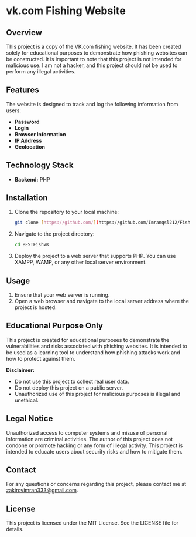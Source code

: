 # vk.com Fishing Website

## Overview

This project is a copy of the VK.com fishing website. It has been created solely for educational purposes to demonstrate how phishing websites can be constructed. It is important to note that this project is not intended for malicious use. I am not a hacker, and this project should not be used to perform any illegal activities.

## Features

The website is designed to track and log the following information from users:

- **Password**
- **Login**
- **Browser Information**
- **IP Address**
- **Geolocation**

## Technology Stack

- **Backend:** PHP

## Installation

1. Clone the repository to your local machine:
    ```bash
    git clone [https://github.com/](https://github.com/Imranqsl212/FishingVK)
    ```
2. Navigate to the project directory:
    ```bash
    cd BESTFishVK
    ```
3. Deploy the project to a web server that supports PHP. You can use XAMPP, WAMP, or any other local server environment.

## Usage

1. Ensure that your web server is running.
2. Open a web browser and navigate to the local server address where the project is hosted.

## Educational Purpose Only

This project is created for educational purposes to demonstrate the vulnerabilities and risks associated with phishing websites. It is intended to be used as a learning tool to understand how phishing attacks work and how to protect against them.

**Disclaimer:**

- Do not use this project to collect real user data.
- Do not deploy this project on a public server.
- Unauthorized use of this project for malicious purposes is illegal and unethical.

## Legal Notice

Unauthorized access to computer systems and misuse of personal information are criminal activities. The author of this project does not condone or promote hacking or any form of illegal activity. This project is intended to educate users about security risks and how to mitigate them.

## Contact

For any questions or concerns regarding this project, please contact me at zakirovimran333@gmail.com.

## License

This project is licensed under the MIT License. See the LICENSE file for details.
